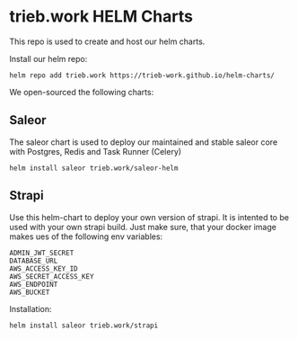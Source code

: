 # trieb.work HELM Charts
This repo is used to create and host our helm charts.

Install our helm repo:

```
helm repo add trieb.work https://trieb-work.github.io/helm-charts/
```

We open-sourced the following charts:

## Saleor
The saleor chart is used to deploy our maintained and stable saleor core with Postgres, Redis and Task Runner (Celery)
```
helm install saleor trieb.work/saleor-helm
```

## Strapi
Use this helm-chart to deploy your own version of strapi. It is intented to be used with your own strapi build. Just make sure, that your docker image makes ues of the following env variables: 
```
ADMIN_JWT_SECRET
DATABASE_URL
AWS_ACCESS_KEY_ID
AWS_SECRET_ACCESS_KEY
AWS_ENDPOINT
AWS_BUCKET
```
Installation: 

```
helm install saleor trieb.work/strapi
```
